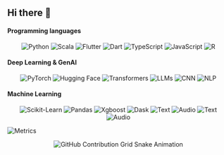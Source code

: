 ## Hi there 👋

#### Programming languages
<div align="center">
    <!-- Replace with your skills -->
    <img src="https://img.shields.io/badge/Python-3776AB?logo=python&logoColor=white" alt="Python" />
    <img src="https://img.shields.io/badge/-Scala-DC322F?logo=scala" alt="Scala" />
    <img src="https://img.shields.io/badge/-Flutter-02569B?logo=flutter" alt="Flutter" />
    <img src="https://img.shields.io/badge/-Dart-0175C2?logo=dart" alt="Dart" />
    <img src="https://img.shields.io/badge/-TypeScript-3178C6?logo=typescript&logoColor=white" alt="TypeScript" />
    <img src="https://img.shields.io/badge/-JavaScript-F7DF1E?logo=javascript&logoColor=white" alt="JavaScript" />
    <img src="https://img.shields.io/badge/-R-276DC3?logo=r" alt="R" />
    <!-- Add more badges similarly -->
</div>

#### Deep Learning & GenAI
<div align="center">
    <!-- Replace with your skills -->
    <img src="https://img.shields.io/badge/-PyTorch-EE4C2C?logo=pytorch&logoColor=white" alt="PyTorch" />
    <img src="https://img.shields.io/badge/-HuggingFace-FFD21E?logo=huggingface" alt="Hugging Face" />
    <img src="https://img.shields.io/badge/-Transformers-F4D41E" alt="Transformers" />
    <img src="https://img.shields.io/badge/-LLMs-04D41E" alt="LLMs" />
    <img src="https://img.shields.io/badge/-CNN-23FF32" alt="CNN" />
    <img src="https://img.shields.io/badge/-NLP-8A2BE2" alt="NLP" />
    <!-- Add more badges similarly -->
</div>

#### Machine Learning
<div align="center">
    <!-- Replace with your skills -->
    <img src="https://img.shields.io/badge/-ScikitLearn-F7931E?logo=scikitlearn&logoColor=white" alt="Scikit-Learn" />
    <img src="https://img.shields.io/badge/-Pandas-150458?logo=pandas&logoColor=white" alt="Pandas" />
    <img src="https://img.shields.io/badge/-XGBoost-F4D41E" alt="Xgboost" />
    <img src="https://img.shields.io/badge/-Dask-FC6E6B?logo=dask&logoColor=white" alt="Dask" />
    <img src="https://img.shields.io/badge/-Text-23FF3" alt="Text" />
    <img src="https://img.shields.io/badge/-Audio-8A2BE2" alt="Audio" />
    <img src="https://img.shields.io/badge/-SpaCy-3776AB" alt="Text" />
    <img src="https://img.shields.io/badge/-NLTK-DC322F" alt="Audio" />
    <!-- Add more badges similarly -->
</div>



![Metrics](https://metrics.lecoq.io/Adahn?template=classic&isocalendar=1&languages=1&achievements=1&base=header%2C%20activity%2C%20community%2C%20repositories%2C%20metadata&base.indepth=false&base.hireable=false&base.skip=false&isocalendar=false&isocalendar.duration=half-year&languages=false&languages.ignored=C%2B%2B%2C%20C%2C%20CSS%2C%20Yacc%2C%20Makefile%2C%20Shell&languages.limit=8&languages.threshold=0%25&languages.other=false&languages.colors=github&languages.sections=most-used&languages.indepth=false&languages.analysis.timeout=15&languages.analysis.timeout.repositories=7.5&languages.categories=markup%2C%20programming&languages.recent.categories=markup%2C%20programming&languages.recent.load=300&languages.recent.days=14&achievements=false&achievements.threshold=C&achievements.secrets=true&achievements.display=detailed&achievements.limit=0&config.timezone=Europe%2FParis)




<div align="center">
    <img src="https://raw.githubusercontent.com/Adahn/Adahn/output/github-contribution-grid-snake.svg" alt="GitHub Contribution Grid Snake Animation"/>
</div>


<!--
**Adahn/Adahn** is a ✨ _special_ ✨ repository because its `README.md` (this file) appears on your GitHub profile.

Here are some ideas to get you started:

- 🔭 I’m currently working on ...
- 🌱 I’m currently learning ...
- 👯 I’m looking to collaborate on ...
- 🤔 I’m looking for help with ...
- 💬 Ask me about ...
- 📫 How to reach me: ...
- 😄 Pronouns: ...
- ⚡ Fun fact: ...
-->
